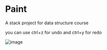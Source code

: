 # Paint
A stack project for data structure course

you can use ctrl+z for undo and ctrl+y for redo


![image](https://user-images.githubusercontent.com/80525434/224472206-b9703907-f635-4950-95ac-ead2a2d911d0.png)
